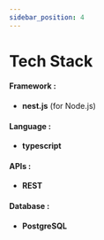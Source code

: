 ```yaml
---
sidebar_position: 4
---
```


# Tech Stack

#### Framework :
- **nest.js** (for Node.js)

#### Language :
- **typescript**

#### APIs :
- **REST**

#### Database :
- **PostgreSQL**
